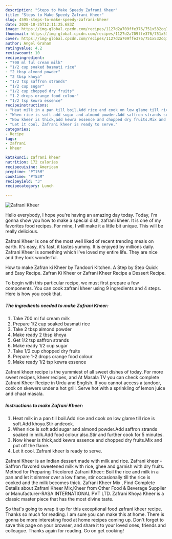 ```yaml
---
description: "Steps to Make Speedy Zafrani Kheer"
title: "Steps to Make Speedy Zafrani Kheer"
slug: 4595-steps-to-make-speedy-zafrani-kheer
date: 2020-10-25T12:11:25.683Z
image: https://img-global.cpcdn.com/recipes/1127d2a709ffe376/751x532cq70/zafrani-kheer-recipe-main-photo.jpg
thumbnail: https://img-global.cpcdn.com/recipes/1127d2a709ffe376/751x532cq70/zafrani-kheer-recipe-main-photo.jpg
cover: https://img-global.cpcdn.com/recipes/1127d2a709ffe376/751x532cq70/zafrani-kheer-recipe-main-photo.jpg
author: Angel Graham
ratingvalue: 4.2
reviewcount: 10
recipeingredient:
- "700 ml ful cream milk"
- "1/2 cup soaked basmati rice"
- "2 tbsp almond powder"
- "2 tbsp khoya"
- "1/2 tsp saffron strands"
- "1/2 cup sugar"
- "1/2 cup chopped dry fruits"
- "1-2 drops orange food colour"
- "1/2 tsp kewra essence"
recipeinstructions:
- "Heat milk in a pan till boil.Add rice and cook on low glame till rice is soft.Add khoya.Stir andcook."
- "When rice is soft add sugar and almond powder.Add saffron strands soaked in milk.Add food colour also.Stir and further cook for 5 minutes."
- "Now kheer is thick,add kewra essence and chopped dry fruits.Mix and put off the flame."
- "Let it cool. Zafrani kheer is ready to serve."
categories:
- Recipe
tags:
- zafrani
- kheer

katakunci: zafrani kheer 
nutrition: 172 calories
recipecuisine: American
preptime: "PT15M"
cooktime: "PT53M"
recipeyield: "3"
recipecategory: Lunch

---
```



![Zafrani Kheer](https://img-global.cpcdn.com/recipes/1127d2a709ffe376/751x532cq70/zafrani-kheer-recipe-main-photo.jpg)

Hello everybody, I hope you're having an amazing day today. Today, I'm gonna show you how to make a special dish, zafrani kheer. It is one of my favorites food recipes. For mine, I will make it a little bit unique. This will be really delicious.

Zafrani Kheer is one of the most well liked of recent trending meals on earth. It's easy, it's fast, it tastes yummy. It is enjoyed by millions daily. Zafrani Kheer is something which I've loved my entire life. They are nice and they look wonderful.

How to make Zafran ki Kheer by Tandoori Kitchen. A Step by Step Quick and Easy Recipe. Zafran Ki Kheer or Zafrani Kheer Recipe a Dessert Recipe.


To begin with this particular recipe, we must first prepare a few components. You can cook zafrani kheer using 9 ingredients and 4 steps. Here is how you cook that.

<!--inarticleads1-->

##### The ingredients needed to make Zafrani Kheer:

1. Take 700 ml ful cream milk
1. Prepare 1/2 cup soaked basmati rice
1. Take 2 tbsp almond powder
1. Make ready 2 tbsp khoya
1. Get 1/2 tsp saffron strands
1. Make ready 1/2 cup sugar
1. Take 1/2 cup chopped dry fruits
1. Prepare 1-2 drops orange food colour
1. Make ready 1/2 tsp kewra essence


Zafrani kheer recipe is the yummiest of all sweet dishes of today. For more sweet recipes, kheer recipes, and At Masala TV you can check complete Zafrani Kheer Recipe in Urdu and English. If you cannot access a tandoor, cook on skewers under a hot grill. Serve hot with a sprinkling of lemon juice and chaat masala. 

<!--inarticleads2-->

##### Instructions to make Zafrani Kheer:

1. Heat milk in a pan till boil.Add rice and cook on low glame till rice is soft.Add khoya.Stir andcook.
1. When rice is soft add sugar and almond powder.Add saffron strands soaked in milk.Add food colour also.Stir and further cook for 5 minutes.
1. Now kheer is thick,add kewra essence and chopped dry fruits.Mix and put off the flame.
1. Let it cool. Zafrani kheer is ready to serve.


Zafrani Kheer is an Indian dessert made with milk and rice. Zafrani kheer - Saffron flavored sweetened milk with rice, ghee and garnish with dry fruits. Method for Preparing Tricolored Zafrani Kheer: Boil the rice and milk in a pan and let it simmer over a low flame, stir occasionally till the rice is cooked and the milk becomes thick. Zafrani Kheer Mix , Find Complete Details about Zafrani Kheer Mix,Kheer from Other Food &amp; Beverage Supplier or Manufacturer-RASA INTERNATIONAL PVT LTD. Zafrani Khoya Kheer is a classic master piece that has the most divine taste. 

So that's going to wrap it up for this exceptional food zafrani kheer recipe. Thanks so much for reading. I am sure you can make this at home. There is gonna be more interesting food at home recipes coming up. Don't forget to save this page on your browser, and share it to your loved ones, friends and colleague. Thanks again for reading. Go on get cooking!
